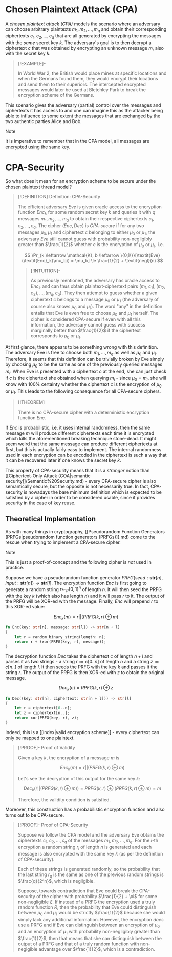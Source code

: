 # Chosen Plaintext Attack (CPA)

A *chosen plaintext attack (CPA)* models the scenario where an adversary can choose arbitrary plaintexts $m_1, m_2, ..., m_q$ and obtain their corresponding ciphertexts $c_1, c_2, ..., c_q$ that are all generated by encrypting the messages with the *same* secret key $k$. The adversary's goal is to then decrypt a ciphertext $c$ that was obtained by encrypting an unknown message $m$, also with the secret key $k$. 

>[!EXAMPLE]-
>
>In World War 2, the British would place mines at specific locations and when the Germans found them, they would encrypt their locations and send them to their superiors. The intercepted encrypted messages would later be used at Bletchley Park to break the encryption scheme of the Germans.
>

This scenario gives the adversary (partial) control over the messages and ciphertexts it has access to and one can imagine this as the attacker being able to influence to some extent the messages that are exchanged by the two authentic parties Alice and Bob.

>[!NOTE]
>
>It is imperative to remember that in the CPA model, all messages are encrypted using the same key.
>

# CPA-Security

So what does it mean for an encryption scheme to be secure under the chosen plaintext thread model?

>[!DEFINITION] Definition: CPA-Security
>
>The efficient adversary $\textit{Eve}$ is given oracle access to the encryption function $\textit{Enc}_k$ for some random secret key $k$ and queries it with $q$ messages $m_1, m_2, ..., m_q$ to obtain their respective ciphertexts $c_1, c_2, ..., c_q$. The cipher $(\textit{Enc}, \textit{Dec})$ is *CPA-secure* if for any two messages $\mu_0, \mu_1$ and ciphertext $c$ belonging to either $\mu_0$ or $\mu_1$, the adversary $\textit{Eve}$ still cannot guess with probability non-negligibly greater than $\frac{1}{2}$ whether $c$ is the encryption of $\mu_0$ or $\mu_1$, i.e.
>
>$$
>\Pr_{k \leftarrow \mathcal{K}, b \leftarrow \{0,1\}}[\textit{Eve}(\textit{Enc}_k(\mu_b)) = \mu_b] \le \frac{1}{2} + \textit{negl}(n)
>$$
>
>>[!INTUITION]-
>>
>>As previously mentioned, the adversary has oracle access to $\textit{Enc}_k$ and can thus obtain plaintext-ciphertext pairs $(m_1, c_1), (m_2,c_2), ..., (m_q, c_q)$. They then attempt to guess whether a given ciphertext $c$ belongs to a message $\mu_0$ or $\mu_1$ (the adversary of course also knows $\mu_0$ and $\mu_1$). The word "any" in the definition entails that Eve is even free to choose $\mu_0$ and $\mu_1$ herself. The cipher is considered CPA-secure if even with all this information, the adversary cannot guess with success marginally better than $\frac{1}{2}$ if the ciphertext corresponds to $\mu_0$ or $\mu_1$.
>>
>

At first glance, there appears to be something wrong with this definition. The adversary Eve is free to choose both $m_1, ..., m_q$ as well as $\mu_0$ and $\mu_1$. Therefore, it seems that this definition can be trivially broken by Eve simply by choosing $\mu_0$ to be the same as one of the previously queried messages $m_i$. When Eve is presented with a ciphertext $c$ at the end, she can just check if $c$ is the ciphertext she obtained when querying $m_i$ - since $\mu_0 = m_i$, she will know with 100% certainty whether the ciphertext $c$ is the encryption of $\mu_0$ or $\mu_1$. This leads to the following consequence for all CPA-secure ciphers.

>[!THEOREM]
>
>There is no CPA-secure cipher with a deterministic encryption function $\textit{Enc}$.
>

If $\textit{Enc}$ is probabilistic, i.e. it uses internal randomness, then the same message $m$ will produce different ciphertexts each time it is encrypted which kills the aforementioned breaking technique stone-dead. It might seem weird that the same message can produce different ciphertexts at first, but this is actually fairly easy to implement. The internal randomness used in each encryption can be encoded in the ciphertext is such a way that it can be recovered later if one knows the secret key $k$.

This property of CPA-security means that it is a *stronger* notion than [[Ciphertext-Only Attack (COA|semantic security]]/Semantic%20Security.md) - every CPA-secure cipher is also semantically secure, but the opposite is not necessarily true. In fact, CPA-security is nowadays the bare minimum definition which is expected to be satisfied by a cipher in order to be considered usable, since it provides security in the case of key reuse.

## Theoretical Implementation

As with many things in cryptography, [[Pseudorandom Function Generators (PRFGs|pseudorandom function generators (PRFGs)]].md) come to the rescue when trying to implement a CPA-secure cipher. 

>[!NOTE]
>
>This is just a proof-of-concept and the following cipher is *not* used in practice.
>

Suppose we have a pseudorandom function generator $\textit{PRFG}(\textit{seed}: \textbf{str}[n], \textit{input}: \textbf{str}[n]) \to \textbf{str}[l]$. The encryption function $\textit{Enc}$ is first going to generate a random string $r \leftarrow_R \{0,1\}^n$ of length $n$. It will then seed the PRFG with the key $k$ (which also has length $n$) and it will pass $r$ to it. The output of the PRFG will be XOR-ed with the message. Finally, $\textit{Enc}$ will prepend $r$ to this XOR-ed value:

$$\textit{Enc}_k(m) = r||(\textit{PRFG}(k, r) \oplus m)$$

```rust
fn Enc(key: str[n], message: str[l]) -> str[n + l] 
{
	let r = random_binary_string(length: n);
	return r + (xor(PRFG(key, r), message));
}
```

The decryption function $\textit{Dec}$ takes the ciphertext $c$ of length $n+l$ and parses it as two strings - a string $r \coloneqq c[0..n]$ of length $n$ and a string $z \coloneqq c[n..]$ of length $l$. It then seeds the PRFG with the key $k$ and passes it the string $r$. The output of the PRFG is then XOR-ed with $z$ to obtain the original message.

$$\textit{Dec}_k(c) = \textit{RPFG}(k, r) \oplus z$$

```rust
fn Dec((key: str[n], ciphertext: str[n + l])) -> str[l] 
{
	let r = ciphertext[0..n];
	let z = ciphertext[n..];
	return xor(PRFG(key, r), z);
}
```

Indeed, this is a [[index|valid encryption scheme]] - every ciphertext can only be mapped to one plaintext.

>[!PROOF]- Proof of Validity
>
>Given a key $k$, the encryption of a message $m$ is
>
>$$
>\textit{Enc}_k(m) = r||(\textit{PRFG}(k, r) \oplus m)
>$$
>
>Let's see the decryption of this output for the same key $k$:
>
>$$
>\textit{Dec}_k(r||(\textit{PRFG}(k, r) \oplus m)) = \textit{PRFG}(k, r) \oplus (\textit{PRFG}(k, r) \oplus m) = m
>$$
>
>Therefore, the validity condition is satisfied.
>

Moreover, this construction has a probabilistic encryption function and also turns out to be CPA-secure.

>[!PROOF]- Proof of CPA-Security
>
>Suppose we follow the CPA model and the adversary Eve obtains the ciphertexts $c_1, c_2, ..., c_q$ of the messages $m_1, m_2, ..., m_q$. For the $i$-th encryption a random string $r_i$ of length $n$ is generated and each message is also encrypted with the same key $k$ (as per the definition of CPA-security).
>
>Each of these strings is generated randomly, so the probability that the last string $r_q$ is the same as one of the previous random strings is $\frac{q}{2^n}$, which is negligible. 
>
>Suppose, towards contradiction that Eve could break the CPA-security of the cipher with probability $\frac{1}{2} + \xi$ for some non-negligible $\xi$. If instead of a PRFG the encryption used a truly random function $R$, then the probability that Eve could distinguish between $\mu_0$ and $\mu_1$ would be strictly $\frac{1}{2}$ because she would simply lack any additional information. However, the encryption *does* use a PRFG and if Eve can distinguish between an encryption of $\mu_0$ and an encryption of $\mu_1$ with probability non-negligibly greater than $\frac{1}{2}$, then that means that she can distinguish between the output of a PRFG and that of a truly random function with non-neglgible advantage over $\frac{1}{2}$, which is a contradiction.
>
